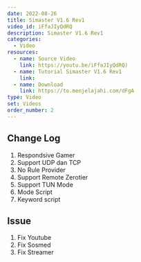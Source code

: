 ```yaml
---
date: 2022-08-26
title: Simaster V1.6 Rev1
video_id: iFfaJIyQdRQ
description: Simaster V1.6 Rev1
categories:
  - Video
resources:
  - name: Source Video
    link: https://youtu.be/iFfaJIyQdRQ)
  - name: Tutorial Simaster V1.6 Rev1
    link: 
  - name: Download
    link: https://to.menjelajahi.com/dFgA
type: Video
set: Videos
order_number: 2
---
```


## Change Log

1. Respondsive Gamer
2. Support UDP dan TCP
3. No Rule Provider
4. Support Remote Zerotier
5. Support TUN Mode
6. Mode Script
7. Keyword script

## Issue

1. Fix Youtube
2. Fix Sosmed
3. Fix Streamer
